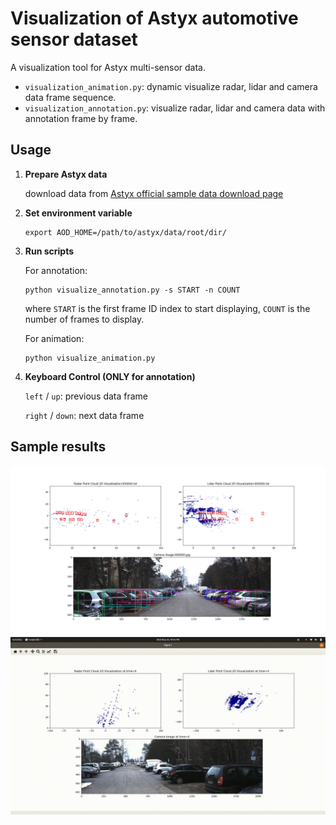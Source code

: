 # Visualization of Astyx automotive sensor dataset

A visualization tool for Astyx multi-sensor data.

- `visualization_animation.py`:  dynamic visualize radar, lidar and camera data frame sequence.
- `visualization_annotation.py`:  visualize radar, lidar and camera data with annotation frame by frame.

## Usage

1. **Prepare Astyx data**
    
    download data from [Astyx official sample data download page](https://www.astyx.com/development/astyx-hires2019-dataset.html)

2. **Set environment variable**
    ```
    export AOD_HOME=/path/to/astyx/data/root/dir/
    ```
3. **Run scripts**
    
    For annotation:
    ```
    python visualize_annotation.py -s START -n COUNT
    ```
    where `START` is the first frame ID index to start displaying, `COUNT` is the number of frames to display.  

    For animation:
    ```
    python visualize_animation.py
    ```
4. **Keyboard Control (ONLY for annotation)**

    `left` / `up`: previous data frame
    
    `right` / `down`: next data frame 

## Sample results

<img src="res/annotation.png" />

<img src="res/animation.gif" />

